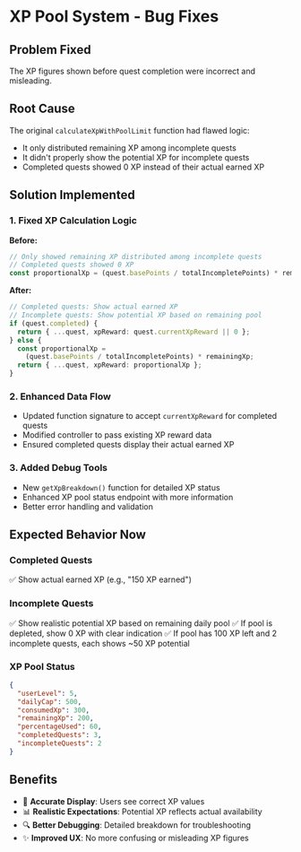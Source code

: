 # XP Pool System - Bug Fixes

## Problem Fixed

The XP figures shown before quest completion were incorrect and misleading.

## Root Cause

The original `calculateXpWithPoolLimit` function had flawed logic:

- It only distributed remaining XP among incomplete quests
- It didn't properly show the potential XP for incomplete quests
- Completed quests showed 0 XP instead of their actual earned XP

## Solution Implemented

### 1. Fixed XP Calculation Logic

**Before:**

```typescript
// Only showed remaining XP distributed among incomplete quests
// Completed quests showed 0 XP
const proportionalXp = (quest.basePoints / totalIncompletePoints) * remainingXp;
```

**After:**

```typescript
// Completed quests: Show actual earned XP
// Incomplete quests: Show potential XP based on remaining pool
if (quest.completed) {
  return { ...quest, xpReward: quest.currentXpReward || 0 };
} else {
  const proportionalXp =
    (quest.basePoints / totalIncompletePoints) * remainingXp;
  return { ...quest, xpReward: proportionalXp };
}
```

### 2. Enhanced Data Flow

- Updated function signature to accept `currentXpReward` for completed quests
- Modified controller to pass existing XP reward data
- Ensured completed quests display their actual earned XP

### 3. Added Debug Tools

- New `getXpBreakdown()` function for detailed XP status
- Enhanced XP pool status endpoint with more information
- Better error handling and validation

## Expected Behavior Now

### Completed Quests

✅ Show actual earned XP (e.g., "150 XP earned")

### Incomplete Quests

✅ Show realistic potential XP based on remaining daily pool
✅ If pool is depleted, show 0 XP with clear indication
✅ If pool has 100 XP left and 2 incomplete quests, each shows ~50 XP potential

### XP Pool Status

```json
{
  "userLevel": 5,
  "dailyCap": 500,
  "consumedXp": 300,
  "remainingXp": 200,
  "percentageUsed": 60,
  "completedQuests": 3,
  "incompleteQuests": 2
}
```

## Benefits

- 🎯 **Accurate Display**: Users see correct XP values
- 📊 **Realistic Expectations**: Potential XP reflects actual availability
- 🔍 **Better Debugging**: Detailed breakdown for troubleshooting
- ✨ **Improved UX**: No more confusing or misleading XP figures
